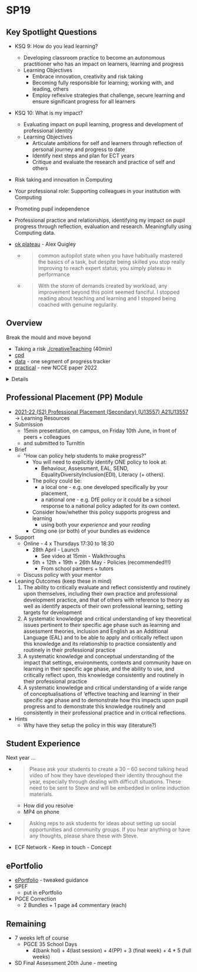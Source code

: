 SP19
====

Key Spotlight Questions
----------

* KSQ 9: How do you lead learning?
    * Developing classroom practice to become an autonomous practitioner who has an impact on learners, learning and progress
    * Learning Objectives
        * Embrace innovation, creativity and risk taking
        * Becoming fully responsible for learning; working with, and leading, others
        * Employ reflexive strategies that challenge, secure learning and ensure significant progress for all learners
* KSQ 10: What is my impact?
    * Evaluating impact on pupil learning, progress and development of professional identity
    * Learning Objectives
        * Articulate ambitions for self and learners through reflection of personal journey and progress to date 
        * Identify next steps and plan for ECT years  
        * Critique and evaluate the research and practice of self and others

* Risk taking and innovation in Computing
* Your professional role: Supporting colleagues in your institution with Computing
* Promoting pupil independence
* Professional practice and relationships, identifying my impact on pupil progress through reflection, evaluation and research. Meaningfully using Computing data.



* [ok plateau](https://www.theguardian.com/teacher-network/teacher-blog/2013/apr/11/expert-teachers-ok-plateau-professional-development) - Alex Quigley
    * > common autopilot state when you have habitually mastered the basics of a task, but despite being skilled you stop really improving to reach expert status; you simply plateau in performance
    * > With the storm of demands created by workload, any improvement beyond this point seemed fanciful. 
      > I stopped reading about teaching and learning and I stopped being coached with genuine regularity.



Overview
--------

Break the mould and move beyond

* Taking a risk [./creativeTeaching](./creativeTeaching.md) (40min)
* [cpd](./cpd.md)
* [data](./managingData.md) - one segment of progress tracker
* [practical](./practical.md) - new NCCE paper 2022


<details>

Blog?
Physical?
Innovative classroom
  wireless vnc tablet (sleep)
Online trailblazer?

CI for module progress
Live code visualiser

Data progress example?
</details>



Professional Placement (PP) Module
----------------------------------

* [2021-22 (S2) Professional Placement (Secondary) (U13557) A21U13557](https://learn.canterbury.ac.uk/ultra/courses/_17824_1/cl/outline) -> Learning Resources 
* Submission
    * 15min presentation, on campus, on Friday 10th June, in front of peers + colleagues
    * and submitted to TurnItIn
* Brief
    * "How can policy help students to make progress?"
        * You will need to explicitly identify ONE policy to look at:
            * Behaviour, Assessment, EAL, SEND, EqualityDiversityInclusion(EDI), Literacy (+ others). 
        * The policy could be:
            * a local one -  e.g. one developed specifically by your placement, 
            * a national one - e.g. DfE policy or it could be a school response to a national policy adapted for its own context.
        * Consider how/whether this policy supports progress and learning
            * using both your _experience_ and your _reading_
        * Citing one (or both) of your bundles as evidence
* Support
    * Online - 4 x Thursdays 17:30 to 18:30
        * 28th April - Launch
            * See video at 15min - Walkthroughs
        * 5th + 12th + 19th + 26th May - Policies (recommended!!!)
            * From school partners + tutors
    * Discuss policy with your mentor
* Leaning Outcomes (keep these in mind)
    1. The ability to critically evaluate and reflect consistently and routinely upon themselves, including their own practice and professional development practice, and that of others with reference to theory as well as identify aspects of their own professional learning, setting targets for development
    2. A systematic knowledge and critical understanding of key theoretical issues pertinent to their specific age phase such as learning and assessment theories, inclusion and English as an Additional Language (EAL) and to be able to apply and critically reflect upon this knowledge and its relationship to practice consistently and routinely in their professional practice
    3. A systematic knowledge and conceptual understanding of the impact that settings, environments, contexts and community have on learning in their specific age phase, and the ability to use, and critically reflect upon, this knowledge consistently and routinely in their professional practice
    4. A systematic knowledge and critical understanding of a wide range of conceptualisations of ‘effective teaching and learning’ in their specific age phase and to demonstrate how this impacts upon pupil progress and to demonstrate this knowledge routinely and consistently in their professional practice and in critical reflections.
* Hints
    * Why have they setup the policy in this way (literature?)

Student Experience
------------------

Next year ...

* > Please ask your students to create a 30 – 60 second talking head video of how they have developed their identity throughout the year, especially through dealing with difficult situations. These need to be sent to Steve and will be embedded in online induction materials.  
    * How did you resolve
    * MP4 on phone
* > Asking reps to ask students for ideas about setting up social opportunities and community groups. If you hear anything or have any thoughts, please share these with Steve.
* ECF Network - Keep in touch - Concept


ePortfolio
-------

* [ePortfolio](./ePortfolio.md) - tweaked guidance
* SPEF
    * put in ePortfolio
* PGCE Correction
    * 2 Bundles + 1 page a4 commentary (each)

Remaining
---------

* 7 weeks left of course
    * PGCE 35 School Days 
        * 4(bank hol) + 4(last session) + 4(PP)  + 3 (final week) + 4 * 5 (full weeks)
* SD Final Assessment 20th June - meeting

